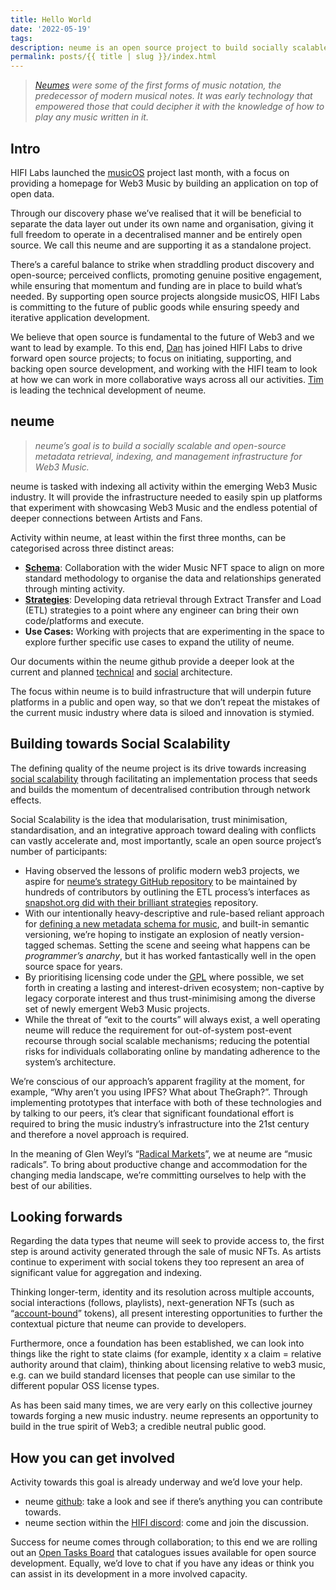 ```yaml
---
title: Hello World
date: '2022-05-19'
tags: 
description: neume is an open source project to build socially scalable data infrastructure for Web3 Music
permalink: posts/{{ title | slug }}/index.html
---
```


> *[Neumes](https://en.wikipedia.org/wiki/Neume) were some of the first forms of music notation, the predecessor of modern musical notes. It was early technology that empowered those that could decipher it with the knowledge of how to play any music written in it.*

## Intro

HIFI Labs launched the [musicOS](https://musicos.mirror.xyz/) project last month, with a focus on providing a homepage for Web3 Music by building an application on top of open data. 

Through our discovery phase we’ve realised that it will be beneficial to separate the data layer out under its own name and organisation, giving it full freedom to operate in a decentralised manner and be entirely open source. We call this neume and are supporting it as a standalone project.

There’s a careful balance to strike when straddling product discovery and open-source; perceived conflicts, promoting genuine positive engagement, while ensuring that momentum and funding are in place to build what’s needed. By supporting open source projects alongside musicOS, HIFI Labs is committing to the future of public goods while ensuring speedy and iterative application development.

We believe that open source is fundamental to the future of Web3 and we want to lead by example. To this end, [Dan](https://twitter.com/dan_djfnd) has joined HIFI Labs to drive forward open source projects; to focus on initiating, supporting, and backing open source development, and working with the HIFI team to look at how we can work in more collaborative ways across all our activities. [Tim](https://twitter.com/timdaub) is leading the technical development of neume. 

## **neume**

> *neume’s goal is to build a socially scalable and open-source metadata retrieval, indexing, and management infrastructure for Web3 Music.*
> 

neume is tasked with indexing all activity within the emerging Web3 Music industry. It will provide the infrastructure needed to easily spin up platforms that experiment with showcasing Web3 Music and the endless potential of deeper connections between Artists and Fans.

Activity within neume, at least within the first three months, can be categorised across three distinct areas:

- **[Schema](https://github.com/music-os/music-os-schema)**: Collaboration with the wider Music NFT space to align on more standard methodology to organise the data and relationships generated through minting activity.
- **[Strategies](https://github.com/music-os/music-os-strategies)**: Developing data retrieval through Extract Transfer and Load (ETL) strategies to a point where any engineer can bring their own code/platforms and execute.
- **Use Cases:** Working with projects that are experimenting in the space to explore further specific use cases to expand the utility of neume.

Our documents within the neume github provide a deeper look at the current and planned [technical](https://github.com/neume-network/documents/blob/main/architecture.md#neume-network-architecture) and [social](https://github.com/neume-network/documents/blob/main/social-architecture.md#social-architecture-of-the-neume-network) architecture.

The focus within neume is to build infrastructure that will underpin future platforms in a public and open way, so that we don’t repeat the mistakes of the current music industry where data is siloed and innovation is stymied.

## Building towards Social Scalability

The defining quality of the neume project is its drive towards increasing [social scalability](http://unenumerated.blogspot.com/2017/02/money-blockchains-and-social-scalability.html) through facilitating an implementation process that seeds and builds the momentum of decentralised contribution through network effects.

Social Scalability is the idea that modularisation, trust minimisation, standardisation, and an integrative approach toward dealing with conflicts can vastly accelerate and, most importantly, scale an open source project’s number of participants:

- Having observed the lessons of prolific modern web3 projects, we aspire for [neume’s strategy GitHub repository](https://github.com/music-os/music-os-strategies) to be maintained by hundreds of contributors by outlining the ETL process’s interfaces as [snapshot.org did with their brilliant strategies](https://github.com/snapshot-labs/snapshot-strategies) repository.
- With our intentionally heavy-descriptive and rule-based reliant approach for [defining a new metadata schema for music](https://github.com/music-os/music-os-schema), and built-in semantic versioning, we’re hoping to instigate an explosion of neatly version-tagged schemas. Setting the scene and seeing what happens can be *programmer’s anarchy*, but it has worked fantastically well in the open source space for years.
- By prioritising licensing code under the [GPL](https://www.gnu.org/licenses/gpl-3.0.en.html) where possible, we set forth in creating a lasting and interest-driven ecosystem; non-captive by legacy corporate interest and thus trust-minimising among the diverse set of newly emergent Web3 Music projects.
- While the threat of “exit to the courts” will always exist, a well operating neume will reduce the requirement for out-of-system post-event recourse through social scalable mechanisms; reducing the potential risks for individuals collaborating online by mandating adherence to the system’s architecture.

We’re conscious of our approach’s apparent fragility at the moment, for example, “Why aren’t you using IPFS? What about TheGraph?”. Through implementing prototypes that interface with both of these technologies and by talking to our peers, it’s clear that significant foundational effort is required to bring the music industry’s infrastructure into the 21st century and therefore a novel approach is required. 

In the meaning of Glen Weyl’s “[Radical Markets](https://www.youtube.com/watch?v=uj186urDU8c&ab_channel=TalksatGoogle)”, we at neume are “music radicals”. To bring about productive change and accommodation for the changing media landscape, we’re committing ourselves to help with the best of our abilities.

## Looking forwards

Regarding the data types that neume will seek to provide access to, the first step is around activity generated through the sale of music NFTs. As artists continue to experiment with social tokens they too represent an area of significant value for aggregation and indexing.

Thinking longer-term, identity and its resolution across multiple accounts, social interactions (follows, playlists), next-generation NFTs (such as “[account-bound](https://github.com/ethereum/EIPs/pull/4973)” tokens), all present interesting opportunities to further the contextual picture that neume can provide to developers.

Furthermore, once a foundation has been established, we can look into things like the right to state claims (for example, identity x a claim = relative authority around that claim), thinking about licensing relative to web3 music, e.g. can we build standard licenses that people can use similar to the different popular OSS license types.

As has been said many times, we are very early on this collective journey towards forging a new music industry. neume represents an opportunity to build in the true spirit of Web3; a credible neutral public good.

## How you can get involved

Activity towards this goal is already underway and we’d love your help. 

- neume [github](https://www.github.com/neume-network): take a look and see if there’s anything you can contribute towards.
- neume section within the [HIFI discord](https://discord.gg/P5rrpZN4ds): come and join the discussion.

Success for neume comes through collaboration; to this end we are rolling out an [Open Tasks Board](https://github.com/orgs/neume-network/projects/2) that catalogues issues available for open source development. Equally, we’d love to chat if you have any ideas or think you can assist in its development in a more involved capacity.
